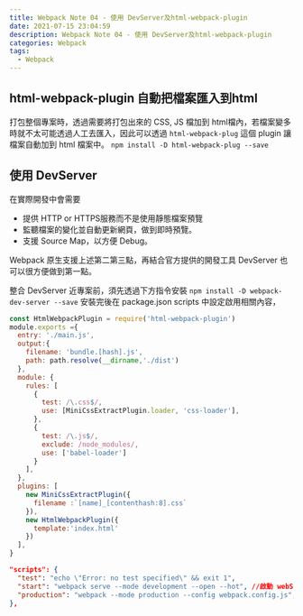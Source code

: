 ```yaml
---
title: Webpack Note 04 - 使用 DevServer及html-webpack-plugin
date: 2021-07-15 23:04:59
description: Webpack Note 04 - 使用 DevServer及html-webpack-plugin
categories: Webpack
tags:
  - Webpack
---
```

## html-webpack-plugin 自動把檔案匯入到html
打包整個專案時，透過需要將打包出來的 CSS, JS 檔加到 html檔內，若檔案變多時就不太可能透過人工去匯入，因此可以透過 `html-webpack-plug` 這個 plugin 讓檔案自動加到 html 檔案中。
`npm install -D html-webpack-plug --save`

## 使用 DevServer

在實際開發中會需要
* 提供 HTTP or HTTPS服務而不是使用靜態檔案預覽
* 監聽檔案的變化並自動更新網頁，做到即時預覽。
* 支援 Source Map，以方便 Debug。

Webpack 原生支援上述第二第三點，再結合官方提供的開發工具 DevServer 也可以很方便做到第一點。

整合 DevServer 近專案前，須先透過下方指令安裝
`npm install -D webpack-dev-server --save`
安裝完後在 package.json scripts 中設定啟用相關內容，

``` js
const HtmlWebpackPlugin = require('html-webpack-plugin')
module.exports ={
  entry: './main.js',
  output:{
    filename: 'bundle.[hash].js',
    path: path.resolve(__dirname,'./dist')
  },
  module: {
    rules: [
      {
        test: /\.css$/,
        use: [MiniCssExtractPlugin.loader, 'css-loader'],
      },
      {
        test: /\.js$/,
        exclude: /node_modules/,
        use: ['babel-loader']
      }
    ],
  },
  plugins: [
    new MiniCssExtractPlugin({
      filename :`[name]_[contenthash:8].css`
    }),
    new HtmlWebpackPlugin({
      template:'index.html'
    })
  ],
}
```

``` json
"scripts": {
  "test": "echo \"Error: no test specified\" && exit 1",
  "start": "webpack serve --mode development --open --hot", //啟動 webServer
  "production": "webpack --mode production --config webpack.config.js",
},
```